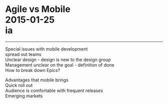 # Agile vs Mobile<br>2015-01-25<br>ia<br>
---
Special issues with mobile development  
spread out teams  
Unclear design - design is new to the design group  
Management unclear on the goal - definition of done  
How to break down Epics?  
  
Advantages that mobile brings  
Quick roll out  
Audience is comfortable with frequent releases  
Emerging markets
